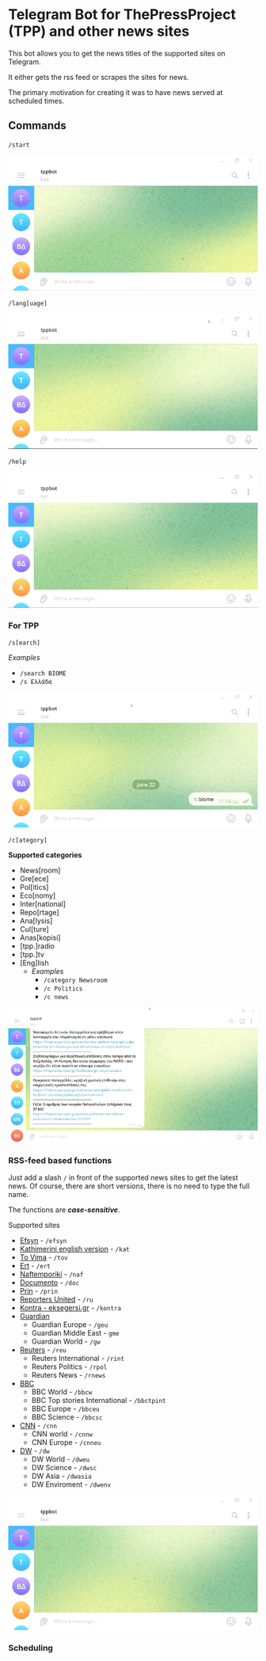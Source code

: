 # Telegram Bot for ThePressProject (TPP) and other news sites

This bot allows you to get the news titles of the supported sites on Telegram.

It either gets the rss feed or scrapes the sites for news.

The primary motivation for creating it was to have news served at scheduled times.



## **Commands**

```title="First encounter""
/start
```

![start_gif](https://github.com/LabAsim/tpp_telegram_bot/blob/master/docs/media/start.gif?raw=true)


```title="Choose your preferred language: Either Greek or English"
/lang[uage]
```

<img alt="lang_gif" src="https://github.com/LabAsim/tpp_telegram_bot/blob/master/docs/media/language.gif?raw=true"/>

```title="Prints the help message"
/help
```


![help_gif](https://github.com/LabAsim/tpp_telegram_bot/blob/master/docs/media/help.gif?raw=true)



### For TPP

```title="Search on TPP based on a keyword"
/s[earch]
```

*Examples*

* `/search BIOME`
* `/s Ελλάδα`


![s_biome_gif](https://github.com/LabAsim/tpp_telegram_bot/blob/master/docs/media/s_biome.gif?raw=true)

```title="Get the latest news of a category"
/c[ategory]
```

**Supported categories**

* News[room]
* Gre[ece]
* Pol[itics]
* Eco[nomy]
* Inter[national]
* Repo[rtage]
* Ana[lysis]
* Cul[ture]
* Anas[kopisi]
* [tpp.]radio
* [tpp.]tv
* [Eng]lish
  * *Examples*
    * `/category Newsroom`
    * `/c Politics`
    * `/c news`


![c_news_gif](https://github.com/LabAsim/tpp_telegram_bot/blob/master/docs/media/c_news.gif?raw=true)


### RSS-feed based functions

Just add a slash `/` in front of the supported news sites to get the latest news.
Of course, there are short versions, there is no need to type the full name.

The functions are ***case-sensitive***.

Supported sites

* [Efsyn](https://www.efsyn.gr/) - `/efsyn`
* [Kathimerini english version](https://www.ekathimerini.com/) - `/kat`
* [To Vima](https://www.tovima.gr/) - `/tov`
* [Ert](https://www.ert.gr/) - `/ert`
* [Naftemporiki](https://www.naftemporiki.gr/) - `/naf`
* [Documento](https://www.documentonews.gr/) - `/doc`
* [Prin](https://prin.gr/) - `/prin`
* [Reporters United](https://www.reportersunited.gr/) - `/ru`
* [Kontra - eksegersi.gr](https://eksegersi.gr/) - `/kontra`
* [Guardian](https://www.theguardian.com/)
    * Guardian Europe - `/geu`
    * Guardian Middle East - `gme`
    * Guardian World - `/gw`
* [Reuters](https://www.reuters.com/) - `/reu`
    * Reuters International - `/rint`
    * Reuters Politics - `/rpol`
    * Reuters News - `/rnews`
* [BBC](https://www.bbc.com/)
    * BBC World - `/bbcw`
    * BBC Top stories International - `/bbctpint`
    * BBC Europe - `/bbceu`
    * BBC Science - `/bbcsc`
* [CNN](https://edition.cnn.com/) - `/cnn`
    * CNN world - `/cnnw`
    * CNN Europe - `/cnneu`
* [DW](https://www.dw.com/en) - `/dw`
    * DW World - `/dweu`
    * DW Science - `/dwsc`
    * DW Asia - `/dwasia`
    * DW Enviroment - `/dwenv`


![kontra_gif](https://github.com/LabAsim/tpp_telegram_bot/blob/master/docs/media/kontra.gif?raw=true)


### Scheduling
